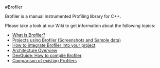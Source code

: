 #Brofiler

Brofiler is a manual instrumented Profiling library for C++.

Please take a look at our Wiki to get information about the following topics:

* [What is Brofiler?](https://github.com/monsdar/Brofiler/wiki/What-is-Brofiler%3F)
* [Projects using Brofiler (Screenshots and Sample data)](https://github.com/monsdar/Brofiler/wiki/Projects-using-Brofiler-(Screenshots-and-Sample-data))
* [How to integrate Brofiler into your project](https://github.com/monsdar/Brofiler/wiki/How-to-integrate-Brofiler-into-your-project)
* [Architecture Overview](https://github.com/monsdar/Brofiler/wiki/Architecture-Overview)
* [DevGuide: How to compile Brofiler](https://github.com/monsdar/Brofiler/wiki/DevGuide:-How-to-compile-Brofiler)
* [Comparison of existing Profilers](https://github.com/monsdar/Brofiler/wiki/Comparison-of-existing-Profilers)

